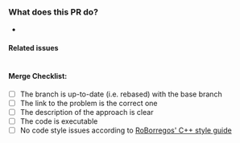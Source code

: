 ### What does this PR do?

- 

#### Related issues

#

#### Merge Checklist:

- [ ] The branch is up-to-date (i.e. rebased) with the base branch
- [ ] The link to the problem is the correct one
- [ ] The description of the approach is clear
- [ ] The code is executable
- [ ] No code style issues according to [RoBorregos' C++ style guide](https://docs.google.com/document/d/1IwxK2oiHoX-eBNDntJe1bTFj6-GfTRXRtSbxhOBbvik/edit?usp=sharing)
